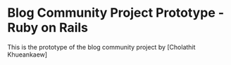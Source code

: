# Blog Community Project Prototype - Ruby on Rails

This is the prototype of the blog community project
by [Cholathit Khueankaew]
